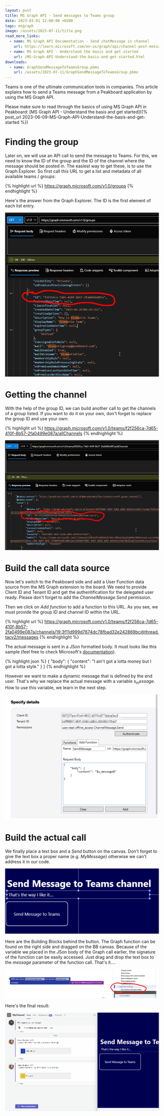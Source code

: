 ```yaml
---
layout: post
title: MS Graph API - Send messages to Teams group
date: 2023-03-01 12:00:00 +0200
tags: msgraph
image: /assets/2023-07-11/title.png
read_more_links:
  - name: MS Graph API Documentation - Send chatMessage in channel
    url: https://learn.microsoft.com/en-us/graph/api/channel-post-messages?view=graph-rest-1.0&tabs=http
  - name: MS Graph API - Understand the basis and get started
    url: /MS-Graph-API-Understand-the-basis-and-get-started.html
downloads:
  - name: GraphSendMessageToTeamsGroup.pbmx
    url: /assets/2023-07-11/GraphSendMessageToTeamsGroup.pbmx
---
```

Teams is one of the ultimate communication tools in companies. This article explains how to send a Teams message from a Peakboard application by using the MS Graph API.

Please make sure to read through the basics of using MS Graph API in Peakboard: [MS Graph API - Understand the basis and get started]({% post_url 2023-06-09-MS-Graph-API-Understand-the-basis-and-get-started %})

# Finding the group

Later on, we will use an API call to send the message to Teams. For this, we need to know the ID of the group and the ID of the channel where the message should be posted in. The easiest way to get these, is to use the Graph Explorer. So first call this URL to get a list and metadata of all available teams / groups:

{% highlight url %}
https://graph.microsoft.com/v1.0/groups
{% endhighlight %}

Here's the answer from the Graph Explorer. The ID is the first element of each list entry.

![image](/assets/2023-07-11/010.png)

# Getting the channel

With the help of the group ID, we can build another call to get the channels of a group listed. If you want to do it on your own, don't forget to replace the group ID and use your own:

{% highlight url %}
https://graph.microsoft.com/v1.0/teams/f2f256ca-7d65-410f-8b57-2fa0499e087a/allChannels
{% endhighlight %}

![image](/assets/2023-07-11/020.png)

# Build the call data source

Now let's switch to the Peakboard side and add a User Function data source from the MS Graph extension to the board. We need to provide Client ID and Tenant ID and get the authentification for the delegated user ready. Please don't forget to add the _ChannelMessage.Send_ permission.

Then we click on _Add function_ to add a function to this URL. As you see, we must provide the group ID and channel ID within the URL.

{% highlight url %}
https://graph.microsoft.com/v1.0/teams/f2f256ca-7d65-410f-8b57-2fa0499e087a/channels/19:3f11d999d7674dc78fbad32e242869bc@thread.tacv2/messages
{% endhighlight %}

The actual message is sent in a JSon formatted body. It must looks like this sample (feel free to check Microsoft's [documentation](https://learn.microsoft.com/en-us/graph/api/channel-post-messages?view=graph-rest-1.0&tabs=http)).

{% highlight json %}
{
    "body": {
        "content": "I ain't got a lotta money but I got a lotta style."
    }
}
{% endhighlight %}

However we want to make a dynamic message that is defined by the end user. That's why we replace the actual message with a variable $s_message$. How to use this variable, we learn in the next step.

![image](/assets/2023-07-11/030.png)

# Build the actual call

We finally place a text box and a _Send_ button on the canvas. Don't forget to give the text box a proper name (e.g. _MyMessage_) otherwise we can't address it in our code.

![image](/assets/2023-07-11/040.png)

Here are the Building Blocks behind the button. The Graph function can be found on the right side and dragged on the BB canvas. Because of the variable we placed in the JSon body of the Graph call earlier, the signature of the function can be easily accessed. Just drag and drop the text box to the _message_ parameter of the function call. That's it....

![image](/assets/2023-07-11/050.png)

Here's the final result:

![image](/assets/2023-07-11/060.gif)




